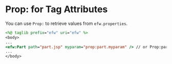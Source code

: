 # Prop: for Tag Attributes

You can use `Prop:` to retrieve values from `efw.properties`.

```jsp
<%@ taglib prefix="efw" uri="efw" %>
<body>
...
<efw:Part path="part.jsp" myparam="prop:part.myparam" /> // or Prop:part.myparam, PROP:part.myparam
...
</body>
```
